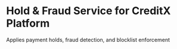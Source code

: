 # Hold & Fraud Service for CreditX Platform
Applies payment holds, fraud detection, and blocklist enforcement